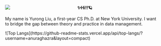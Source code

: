 <p align="left">
<img src="https://user-images.githubusercontent.com/15952538/130867366-bd9cc865-f327-4be0-a893-16eda6d6ea26.gif" align="left">
<p align="center"><strong>✨Hi!!🪐</strong></p>
<p align="left">My name is Yurong Liu, a first-year CS Ph.D. at New York University. I want to bridge the gap between theory and practice in data management.</p>
</p>
![Top Langs](https://github-readme-stats.vercel.app/api/top-langs/?username=anuraghazra&layout=compact)
